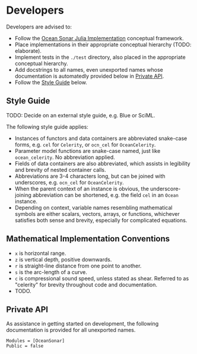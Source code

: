 # Developers

Developers are advised to:

* Follow the [Ocean Sonar Julia Implementation](@ref) conceptual framework.
* Place implementations in their appropriate conceptual hierarchy (TODO: elaborate).
* Implement tests in the `./test` directory, also placed in the appropriate conceptual hierarchy.
* Add docstrings to all names, even unexported names whose documentation is automatedly provided below in [Private API](@ref).
* Follow the [Style Guide](@ref) below.

## Style Guide

TODO: Decide on an external style guide, e.g. Blue or SciML.

The following style guide applies:

* Instances of functors and data containers are abbreviated snake-case forms, e.g. `cel` for `Celerity`, or `ocn_cel` for `OceanCelerity`.
* Parameter model functions are snake-case named, just like `ocean_celerity`. No abbreviation applied.
* Fields of data containers are also abbreviated, which assists in legibility and brevity of nested container calls.
* Abbreviations are 3-4 characters long, but can be joined with underscores, e.g. `ocn_cel` for `OceanCelerity`.
* When the parent context of an instance is obvious, the underscore-joining abbreviation can be shortened, e.g. the field `cel` in an `Ocean` instance.
* Depending on context, variable names resembling mathematical symbols are either scalars, vectors, arrays, or functions, whichever satisfies both sense and brevity, especially for complicated equations.

## Mathematical Implementation Conventions

* `x` is horizontal range.
* `z` is vertical depth, positive downwards.
* `r` is straight-line distance from one point to another.
* `s` is the arc-length of a curve.
* `c` is compressional sound speed, unless stated as shear. Referred to as "celerity" for brevity throughout code and documentation.
* TODO.

## Private API

As assistance in getting started on development,
the following documentation is provided for all unexported names.

```@autodocs; canonical = true
Modules = [OceanSonar]
Public = false
```
